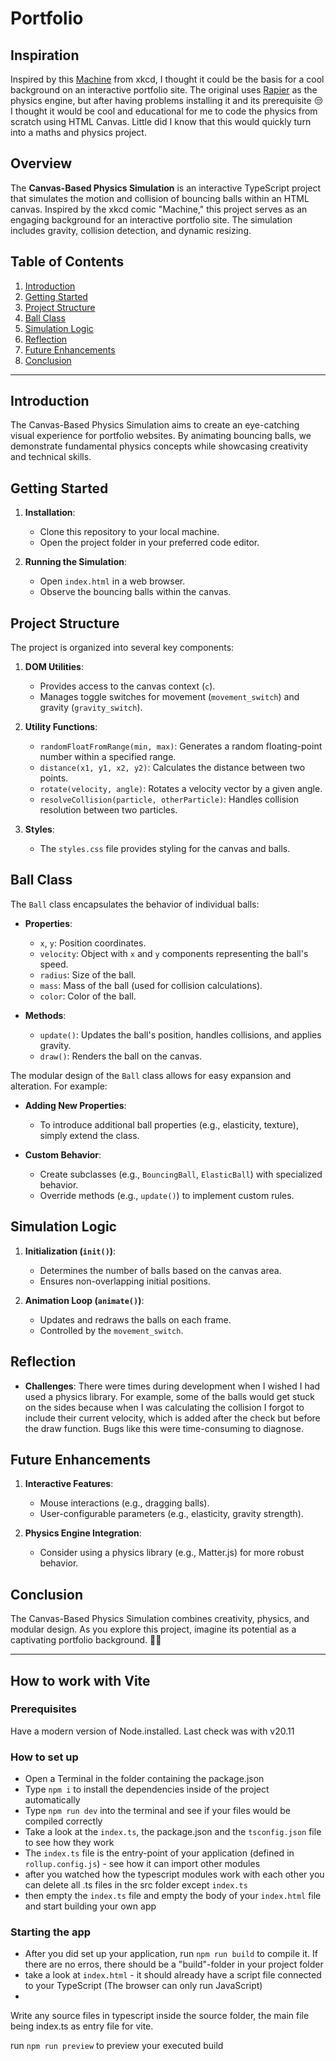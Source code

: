 # Portfolio

## Inspiration

Inspired by this [Machine](https://xkcd.com/2916) from xkcd, I thought it could be the basis for a cool background on an interactive portfolio site.
The original uses [Rapier](https://rapier.rs) as the physics engine, but after having problems installing it and its prerequisite 😒 I thought it would be cool and educational for me to code the physics from scratch using HTML Canvas. Little did I know that this would quickly turn into a maths and physics project.

## Overview

The **Canvas-Based Physics Simulation** is an interactive TypeScript project that simulates the motion and collision of bouncing balls within an HTML canvas. Inspired by the xkcd comic "Machine," this project serves as an engaging background for an interactive portfolio site. The simulation includes gravity, collision detection, and dynamic resizing.

## Table of Contents

1. [Introduction](#introduction)
2. [Getting Started](#getting-started)
3. [Project Structure](#project-structure)
4. [Ball Class](#ball-class)
5. [Simulation Logic](#simulation-logic)
6. [Reflection](#reflection)
7. [Future Enhancements](#future-enhancements)
8. [Conclusion](#conclusion)

---

## Introduction

The Canvas-Based Physics Simulation aims to create an eye-catching visual experience for portfolio websites. By animating bouncing balls, we demonstrate fundamental physics concepts while showcasing creativity and technical skills.

## Getting Started

1. **Installation**:
   - Clone this repository to your local machine.
   - Open the project folder in your preferred code editor.

2. **Running the Simulation**:
   - Open `index.html` in a web browser.
   - Observe the bouncing balls within the canvas.

## Project Structure

The project is organized into several key components:

1. **DOM Utilities**:
   - Provides access to the canvas context (`c`).
   - Manages toggle switches for movement (`movement_switch`) and gravity (`gravity_switch`).

2. **Utility Functions**:
   - `randomFloatFromRange(min, max)`: Generates a random floating-point number within a specified range.
   - `distance(x1, y1, x2, y2)`: Calculates the distance between two points.
   - `rotate(velocity, angle)`: Rotates a velocity vector by a given angle.
   - `resolveCollision(particle, otherParticle)`: Handles collision resolution between two particles.

3. **Styles**:
   - The `styles.css` file provides styling for the canvas and balls.

## Ball Class

The `Ball` class encapsulates the behavior of individual balls:

- **Properties**:
  - `x`, `y`: Position coordinates.
  - `velocity`: Object with `x` and `y` components representing the ball's speed.
  - `radius`: Size of the ball.
  - `mass`: Mass of the ball (used for collision calculations).
  - `color`: Color of the ball.

- **Methods**:
  - `update()`: Updates the ball's position, handles collisions, and applies gravity.
  - `draw()`: Renders the ball on the canvas.

The modular design of the `Ball` class allows for easy expansion and alteration. For example:

- **Adding New Properties**:
  - To introduce additional ball properties (e.g., elasticity, texture), simply extend the class.

- **Custom Behavior**:
  - Create subclasses (e.g., `BouncingBall`, `ElasticBall`) with specialized behavior.
  - Override methods (e.g., `update()`) to implement custom rules.

## Simulation Logic

1. **Initialization (`init()`)**:
   - Determines the number of balls based on the canvas area.
   - Ensures non-overlapping initial positions.

2. **Animation Loop (`animate()`)**:
   - Updates and redraws the balls on each frame.
   - Controlled by the `movement_switch`.

## Reflection

- **Challenges**:
There were times during development when I wished I had used a physics library. For example, some of the balls would get stuck on the sides because when I was calculating the collision I forgot to include their current velocity, which is added after the check but before the draw function. Bugs like this were time-consuming to diagnose.

## Future Enhancements

1. **Interactive Features**:
   - Mouse interactions (e.g., dragging balls).
   - User-configurable parameters (e.g., elasticity, gravity strength).

2. **Physics Engine Integration**:
   - Consider using a physics library (e.g., Matter.js) for more robust behavior.

## Conclusion

The Canvas-Based Physics Simulation combines creativity, physics, and modular design. As you explore this project, imagine its potential as a captivating portfolio background. 🚀🎨



---



## How to work with Vite

### Prerequisites

Have a modern version of Node.installed. Last check was with v20.11

### How to set up

- Open a Terminal in the folder containing the package.json
- Type `npm i` to install the dependencies inside of the project automatically
- Type `npm run dev` into the terminal and see if your files would be compiled correctly
- Take a look at the `index.ts`, the package.json and the `tsconfig.json` file to see how they work
- The `index.ts` file is the entry-point of your application (defined in `rollup.config.js`) - see how it can import other modules
- after you watched how the typescript modules work with each other you can delete all .ts files in the src folder except `index.ts`
- then empty the `index.ts` file and empty the body of your `index.html` file and start building your own app

### Starting the app

- After you did set up your application, run `npm run build` to compile it. If there are no erros, there should be a "build"-folder in your project folder
- take a look at `index.html` - it should already have a script file connected to your TypeScript (The browser can only run JavaScript)
-

Write any source files in typescript inside the source folder, the main file being index.ts as entry file for vite.

run `npm run preview` to preview your executed build

